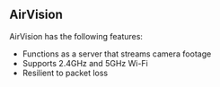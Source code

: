 ## AirVision
AirVision has the following features:
- Functions as a server that streams camera footage
- Supports 2.4GHz and 5GHz Wi-Fi
- Resilient to packet loss
